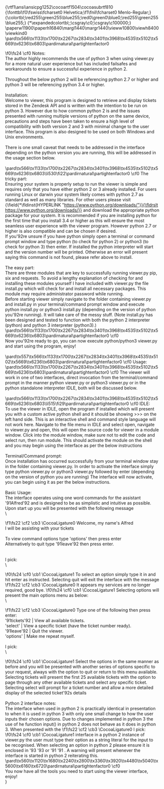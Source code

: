 {\rtf1\ansi\ansicpg1252\cocoartf1504\cocoasubrtf810
{\fonttbl\f0\fswiss\fcharset0 Helvetica;\f1\fnil\fcharset0 Menlo-Regular;}
{\colortbl;\red255\green255\blue255;\red0\green0\blue0;\red255\green255\blue255;}
{\*\expandedcolortbl;;\csgray\c0;\csgray\c100000;}
\paperw11900\paperh16840\margl1440\margr1440\vieww10800\viewh8400\viewkind0
\pard\tx566\tx1133\tx1700\tx2267\tx2834\tx3401\tx3968\tx4535\tx5102\tx5669\tx6236\tx6803\pardirnatural\partightenfactor0

\f0\fs24 \cf0 Notes:\
The author highly recommends the use of python 3 when using viewer.py for a more natural user experience but has included failsafes and workarounds to ensure a successful experience in python 2.\
\
Throughout the below python 2 will be referencing python 2.7 or higher and python 3 will be referencing python 3.4 or higher.\
\
Installation:\
Welcome to viewer, this program is designed to retrieve and display tickets stored in the Zendesk API and is written with the intention to be run on python 3. However due to how common python 2 is and the issues presented with running multiple versions of python on the same device, precautions and steps have been taken to ensure a high level of compatibility with both version 2 and 3 with minimal change to the user interface. This program is also designed to be used on both Windows and Unix environments.\
\
There is one small caveat that needs to be addressed in the interface depending on the python version you are running, this will be addressed in the usage section below.\
\
\pard\tx566\tx1133\tx1700\tx2267\tx2834\tx3401\tx3968\tx4535\tx5102\tx5669\tx6236\tx6803\li530\fi22\pardirnatural\partightenfactor0
\cf0 The tricky part:\
Ensuring your system is properly setup to run the viewer is simple and requires only that you have either python 2 or 3 already installed. For users running Linux or darwin your system likely comes with python 2.7 as standard as well as many libraries. For other users please visit {\field{\*\fldinst{HYPERLINK "https://www.python.org/downloads/"}}{\fldrslt https://www.python.org/downloads/}} and download the appropriate python package for your system. It is recommended if you are installing python for the first time that you install 3.4 or higher as this will ensure the most seamless user experience with the viewer program. However python 2.7 or higher is also compatible and can be chosen if desired.\
If you\'92re unsure if you have python simply open a terminal or command prompt window and type python (to check for python 2) or python3 (to check for python 3) then enter. If installed the python interpreter will start and the version number will be printed. Otherwise an error will present saying this command is not found, please refer above to install.\
\
The easy part:\
There are three modules that are key to successfully running viewer.py pip, six and requests. To avoid a lengthy explanation of checking for and installing these modules yourself I have included with viewer.py the file install.py which will check for and install all necessary packages. This module may require administrator password while running.\
Before starting viewer simply navigate to the folder containing viewer.py and install.py in your terminal/command prompt window and execute python install.py or python3 install.py (depending on the version of python you\'92re running). It will take care of the messy stuff. (Note install.py has been designed and tested to function with both the python 2 interpreter (python) and python 3 interpreter (python3).)\
\pard\tx566\tx1133\tx1700\tx2267\tx2834\tx3401\tx3968\tx4535\tx5102\tx5669\tx6236\tx6803\pardirnatural\partightenfactor0
\cf0 \
Now you\'92re ready to go, you can now execute python/python3 viewer.py and start using the program, enjoy!\
\
\pard\tx557\tx566\tx1133\tx1700\tx2267\tx2834\tx3401\tx3968\tx4535\tx5102\tx5669\tx6236\tx6803\pardirnatural\partightenfactor0
\cf0 Usage:\
\pard\tx566\tx1133\tx1700\tx2267\tx2834\tx3401\tx3968\tx4535\tx5102\tx5669\tx6236\tx6803\pardirnatural\partightenfactor0
\cf0 The viewer will work in one of two interfaces, direct invocation from the terminal/command prompt in the manner python viewer.py or python3 viewer.py or in the python standalone interpreter IDLE, both will be discussed below.\
\
\pard\tx566\tx1133\tx1700\tx2267\tx2834\tx3401\tx3968\tx4535\tx5102\tx5669\tx6236\tx6803\li515\fi29\pardirnatural\partightenfactor0
\cf0 IDLE:\
To use the viewer in IDLE, open the program if installed which will present you with a custom active python shell and it should be showing >>> on the left hand side. This is an interactive shell and command style language will not work here. Navigate to the file menu in IDLE and select open, navigate to viewer.py and open, this will open the source code for viewer in a module window. Click into the module window, make sure not to edit the code and select run, then run module. This should activate the module on the shell and you may begin using the interface as per the below instructions\
\
Terminal/Command prompt:\
Once installation has occurred successfully from your terminal window stay in the folder containing viewer.py. In order to activate the interface simply type python viewer.py or python3 viewer.py followed by enter (depending on the version of python you are running) The interface will now activate, you can begin using it as per the below instructions.\
\
Basic Usage:\
The interface operates using one word commands for the assistant \'91Alfred\'92 and is designed to be as simplistic and intuitive as possible. Upon start up you will be presented with the following message\
\

\f1\fs22 \cf2 \cb3 \CocoaLigature0 	Welcome, my name's Alfred\
	I will be assisting with your tickets\
\
  	  To view command options type 'options' then press enter\
   	  Alternatively to quit type \'91leave\'92 then press enter.\
\
\
	I pick:\
\

\f0\fs24 \cf0 \cb1 \CocoaLigature1 To select an option simply type it in and hit enter as instructed. Selecting quit will exit the interface with the message 
\f1\fs22 \cf2 \cb3 \CocoaLigature0 It appears my services are no longer required, good bye. 
\f0\fs24 \cf0 \cb1 \CocoaLigature1 Selecting options will present the main options menu as below:\
\

\f1\fs22 \cf2 \cb3 \CocoaLigature0 	Type one of the following then press enter:\
		\'91tickets\'92 | View all available tickets.\
		'select'  | View a specific ticket (have the ticket number ready).\
		\'91leave\'92   | Quit the viewer.\
		'options' | Make me repeat myself.\
\
	I pick:\
\

\f0\fs24 \cf0 \cb1 \CocoaLigature1 Select the options in the same manner as before and you will be presented with another series of options specific to your request, always with the option to quit or return to this menu available.\
Selecting tickets will present the first 25 available tickets with the option to page through any other available tickets and select any specific ticket. Selecting select will prompt for a ticket number and allow a more detailed display of the selected ticket\'92s details\
\
Python 2 interface notes:\
The interface when used in python 2 is practically identical in presentation to when it is used in python 3 with only one small change to how the user inputs their chosen options. Due to changes implemented in python 3 the use of he function input() in python 2 does not behave as it does in python 3. When presented with the 
\f1\fs22 \cf2 \cb3 \CocoaLigature0 I pick:
\f0\fs24 \cf0 \cb1 \CocoaLigature1  interface in a python 2 instance of viewer.py the user must type their option as a string literal for the input to be recognised. When selecting an option in python 2 please ensure it is enclosed in \'93 \'93 or \'91 \'91 . A warning will present whenever the interface is started in python 2 reiterating this.\
\pard\tx560\tx1120\tx1680\tx2240\tx2800\tx3360\tx3920\tx4480\tx5040\tx5600\tx6160\tx6720\pardirnatural\partightenfactor0
\cf0 \
You now have all the tools you need to start using the viewer interface, enjoy!\
}
